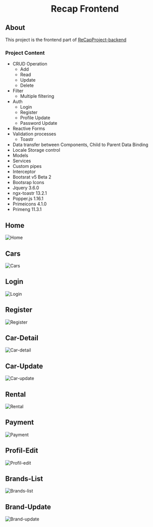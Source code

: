 <h1 align="center"> Recap Frontend  </h1>

## About

This project is the frontend part of <a href="https://github.com/cenkerkumlucali/ReCapProject" target="_blank" rel="nofollow"> ReCapProject-backend</a> 

### Project Content
- CRUD Operation
  - Add
  - Read
  - Update
  - Delete
- Filter
  - Multiple filtering
- Auth
  - Login
  - Register
  - Profile Update
  - Password Update
- Reactive Forms
- Validation processes
  - Toastr
- Data transfer between Components, Child to Parent Data Binding
- Locale Storage control
- Models
- Services
- Custom pipes
- Interceptor
- Bootsrat v5 Beta 2
- Bootsrap Icons 
- Jquery 3.6.0
- ngx-toastr 13.2.1
- Popper.js 1.16.1
- Primeicons 4.1.0
- Primeng 11.3.1

## Home 
![Home](https://github.com/cenkerkumlucali/RecapProject-Frontend/blob/master/src/images/home.png)
## Cars 
![Cars](https://github.com/cenkerkumlucali/RecapProject-Frontend/blob/master/src/images/cars.png)
## Login
![Login](https://github.com/cenkerkumlucali/RecapProject-Frontend/blob/master/src/images/login.png)
## Register
![Register](https://github.com/cenkerkumlucali/RecapProject-Frontend/blob/master/src/images/register.png)
## Car-Detail
![Car-detail](https://github.com/cenkerkumlucali/RecapProject-Frontend/blob/master/src/images/car-detail.png)
## Car-Update
![Car-update](https://github.com/cenkerkumlucali/RecapProject-Frontend/blob/master/src/images/car-update.png)
## Rental
![Rental](https://github.com/cenkerkumlucali/RecapProject-Frontend/blob/master/src/images/rental.png)
## Payment
![Payment](https://github.com/cenkerkumlucali/RecapProject-Frontend/blob/master/src/images/payment.png)
## Profil-Edit
![Profil-edit](https://github.com/cenkerkumlucali/RecapProject-Frontend/blob/master/src/images/profil-edit.png)
## Brands-List
![Brands-list](https://github.com/cenkerkumlucali/RecapProject-Frontend/blob/master/src/images/brands-list.png)
## Brand-Update
![Brand-update](https://github.com/cenkerkumlucali/RecapProject-Frontend/blob/master/src/images/brand-update.png)
